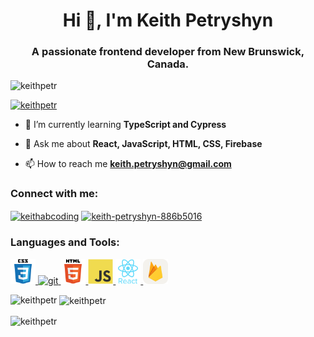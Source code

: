 <h1 align="center">Hi 👋, I'm Keith Petryshyn</h1>
<h3 align="center">A passionate frontend developer from New Brunswick, Canada.</h3>

<p align="left"> <img src="https://komarev.com/ghpvc/?username=keithpetr&label=Profile%20views&color=0e75b6&style=flat" alt="keithpetr" /> </p>

<p align="left"> <a href="https://github.com/ryo-ma/github-profile-trophy"><img src="https://github-profile-trophy.vercel.app/?username=keithpetr" alt="keithpetr" /></a> </p>

- 🌱 I’m currently learning **TypeScript and Cypress**

- 💬 Ask me about **React, JavaScript, HTML, CSS, Firebase**

- 📫 How to reach me **keith.petryshyn@gmail.com**

<h3 align="left">Connect with me:</h3>
<p align="left">
<a href="https://twitter.com/keithabcoding" target="blank"><img align="center" src="https://raw.githubusercontent.com/rahuldkjain/github-profile-readme-generator/master/src/images/icons/Social/twitter.svg" alt="keithabcoding" height="30" width="40" /></a>
<a href="https://linkedin.com/in/keith-petryshyn-886b5016" target="blank"><img align="center" src="https://raw.githubusercontent.com/rahuldkjain/github-profile-readme-generator/master/src/images/icons/Social/linked-in-alt.svg" alt="keith-petryshyn-886b5016" height="30" width="40" /></a>
</p>

<h3 align="left">Languages and Tools:</h3>
<p align="left"> <a href="https://www.w3schools.com/css/" target="_blank" rel="noreferrer"> <img src="https://raw.githubusercontent.com/devicons/devicon/master/icons/css3/css3-original-wordmark.svg" alt="css3" width="40" height="40"/> </a> <a href="https://git-scm.com/" target="_blank" rel="noreferrer"> <img src="https://www.vectorlogo.zone/logos/git-scm/git-scm-icon.svg" alt="git" width="40" height="40"/> </a> <a href="https://www.w3.org/html/" target="_blank" rel="noreferrer"> <img src="https://raw.githubusercontent.com/devicons/devicon/master/icons/html5/html5-original-wordmark.svg" alt="html5" width="40" height="40"/> </a> <a href="https://developer.mozilla.org/en-US/docs/Web/JavaScript" target="_blank" rel="noreferrer"> <img src="https://raw.githubusercontent.com/devicons/devicon/master/icons/javascript/javascript-original.svg" alt="javascript" width="40" height="40"/> </a> <a href="https://reactjs.org/" target="_blank" rel="noreferrer"> <img src="https://raw.githubusercontent.com/devicons/devicon/master/icons/react/react-original-wordmark.svg" alt="react" width="40" height="40"/> </a> <a href="https://firebase.google.com/" target="_blank" rel="noreferrer"> <img src="https://raw.githubusercontent.com/tandpfun/skill-icons/59059d9d1a2c092696dc66e00931cc1181a4ce1f/icons/Firebase-Light.svg" alt="firebase" width="40" height="40"/> </a> </p>

<p><img align="left" src="https://github-readme-stats.vercel.app/api/top-langs?username=keithpetr&show_icons=true&locale=en&layout=compact" alt="keithpetr" /></p>

<p>&nbsp;<img align="center" src="https://github-readme-stats.vercel.app/api?username=keithpetr&show_icons=true&locale=en" alt="keithpetr" /></p>

<p><img align="center" src="https://github-readme-streak-stats.herokuapp.com/?user=keithpetr&" alt="keithpetr" /></p>

